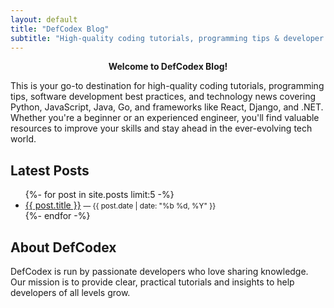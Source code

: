 ```yaml
---
layout: default
title: "DefCodex Blog"
subtitle: "High-quality coding tutorials, programming tips & developer insights"
---
```


<p style="text-align:center;">
  <strong>Welcome to DefCodex Blog!</strong>
</p>
<p>
  This is your go-to destination for high-quality coding tutorials, programming tips,
  software development best practices, and technology news covering Python, JavaScript,
  Java, Go, and frameworks like React, Django, and .NET. Whether you're a beginner
  or an experienced engineer, you'll find valuable resources to improve your skills
  and stay ahead in the ever-evolving tech world.
</p>

## Latest Posts

<ul>
{%- for post in site.posts limit:5 -%}
  <li>
    <a href="{{ post.url | relative_url }}">{{ post.title }}</a>
    <small> — {{ post.date | date: "%b %d, %Y" }}</small>
  </li>
{%- endfor -%}
</ul>

## About DefCodex

DefCodex is run by passionate developers who love sharing knowledge. Our mission is to provide clear, practical tutorials and insights to help developers of all levels grow.
